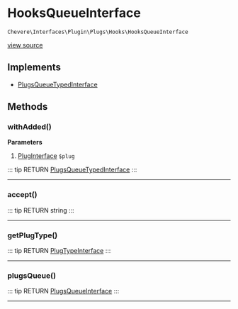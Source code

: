 # HooksQueueInterface

`Chevere\Interfaces\Plugin\Plugs\Hooks\HooksQueueInterface`

[view source](https://github.com/chevere/chevere/blob/master/interfaces/Plugin/Plugs/Hooks/HooksQueueInterface.php)

## Implements

- [PlugsQueueTypedInterface](../../PlugsQueueTypedInterface.md)
## Methods

### withAdded()

**Parameters**

1. [PlugInterface](../../PlugInterface.md) `$plug`

::: tip RETURN
[PlugsQueueTypedInterface](../../PlugsQueueTypedInterface.md)
:::


---

### accept()

::: tip RETURN
string
:::


---

### getPlugType()

::: tip RETURN
[PlugTypeInterface](../../PlugTypeInterface.md)
:::


---

### plugsQueue()

::: tip RETURN
[PlugsQueueInterface](../../PlugsQueueInterface.md)
:::


---

